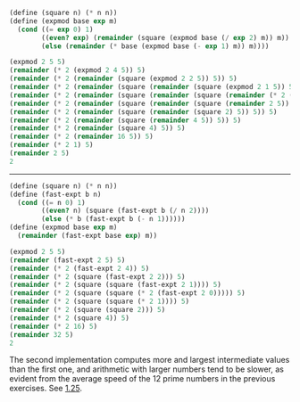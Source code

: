 ```scm
(define (square n) (* n n))
(define (expmod base exp m)
  (cond ((= exp 0) 1)
        ((even? exp) (remainder (square (expmod base (/ exp 2) m)) m))
        (else (remainder (* base (expmod base (- exp 1) m)) m))))
```

```scm
(expmod 2 5 5)
(remainder (* 2 (expmod 2 4 5)) 5)
(remainder (* 2 (remainder (square (expmod 2 2 5)) 5)) 5)
(remainder (* 2 (remainder (square (remainder (square (expmod 2 1 5)) 5)) 5)) 5)
(remainder (* 2 (remainder (square (remainder (square (remainder (* 2 (expmod 2 0 5)) 5)) 5)) 5)) 5)
(remainder (* 2 (remainder (square (remainder (square (remainder 2 5)) 5)) 5)) 5)
(remainder (* 2 (remainder (square (remainder (square 2) 5)) 5)) 5)
(remainder (* 2 (remainder (square (remainder 4 5)) 5)) 5)
(remainder (* 2 (remainder (square 4) 5)) 5)
(remainder (* 2 (remainder 16 5)) 5)
(remainder (* 2 1) 5)
(remainder 2 5)
2
```

---

```scm
(define (square n) (* n n))
(define (fast-expt b n)
  (cond ((= n 0) 1)
        ((even? n) (square (fast-expt b (/ n 2))))
        (else (* b (fast-expt b (- n 1))))))
(define (expmod base exp m)
  (remainder (fast-expt base exp) m))
```

```scm
(expmod 2 5 5)
(remainder (fast-expt 2 5) 5)
(remainder (* 2 (fast-expt 2 4)) 5)
(remainder (* 2 (square (fast-expt 2 2))) 5)
(remainder (* 2 (square (square (fast-expt 2 1)))) 5)
(remainder (* 2 (square (square (* 2 (fast-expt 2 0))))) 5)
(remainder (* 2 (square (square (* 2 1)))) 5)
(remainder (* 2 (square (square 2))) 5)
(remainder (* 2 (square 4)) 5)
(remainder (* 2 16) 5)
(remainder 32 5)
2
```

The second implementation computes more and largest intermediate values than the first one, and arithmetic with larger numbers tend to be slower, as evident from the average speed of the 12 prime numbers in the previous exercises. See [1.25](1.25.scm).